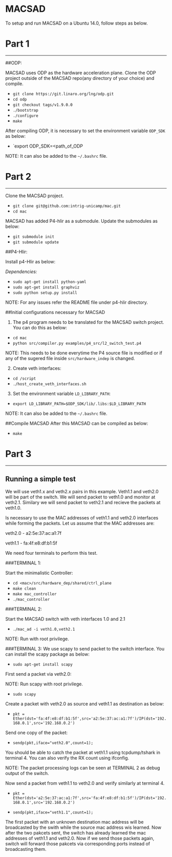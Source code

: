 MACSAD
==========
To setup and run MACSAD on a Ubuntu 14.0, follow steps as below.

# Part 1
---
##ODP:

MACSAD uses ODP as the hardware acceleration plane. Clone the ODP project outside of the MACSAD repo(any directory of your choice) and compile.

- `git clone https://git.linaro.org/lng/odp.git`
- `cd odp`
- `git checkout tags/v1.9.0.0`
- `./bootstrap`
- `./configure`
- `make`

After compiling ODP, it is necessary to set the environment variable `ODP_SDK` as below:

- `export ODP_SDK=\<path_of_ODP

NOTE: It can also be added to the `~/.bashrc` file.

# Part 2
---

Clone the MACSAD project.

- `git clone git@github.com:intrig-unicamp/mac.git`
- `cd mac`

MACSAD has added P4-hlir as a submodule. Update the submodules as below:

- `git submodule init`
- `git submodule update`

##P4-Hlir:

Install p4-Hlir as below:

_Dependencies:_

- `sudo apt-get install python-yaml`
- `sudo apt-get install graphviz`
- `sudo python setup.py install`

NOTE: For any issues refer the README file under p4-hlir directory.

##Initial configurations necessary for MACSAD

1) The p4 program needs to be translated for the MACSAD switch project. You can do this as below:

- `cd mac`
- `python src/compiler.py examples/p4_src/l2_switch_test.p4`

NOTE: This needs to be done everytime the P4 source file is modified or if any of the sugered file inside `src/hardware_indep` is changed.

2) Create veth interfaces:

- `cd /script`
- `./host_create_veth_interfaces.sh`

3) Set the environment variable `LD_LIBRARY_PATH`:

- `export LD_LIBRARY_PATH=$ODP_SDK/lib/.libs:$LD_LIBRARY_PATH`

NOTE: It can also be added to the `~/.bashrc` file.

##Compile MACSAD
After this MACSAD can be compiled as below:

- `make`

# Part 3
---

## Running a simple test

We will use veth1.x and veth2.x pairs in this example. Veth1.1 and veth2.0 will be part of the switch. We will send packet to veth1.0 and monitor at veth2.1. Similary we will send packet to veth2.1 and recieve the packets at veth1.0.

Is necessary to use the MAC addresses of veth1.1 and veth2.0 interfaces while forming the packets. 
Let us assume that the MAC addresses are: 

veth2.0 - a2:5e:37:ac:a1:7f

veth1.1 - fa:4f:e8:df:b1:5f

We need four terminals to perform this test.

###TERMINAL 1:

Start the minimalistic Controller:

- `cd <mac>/src/hardware_dep/shared/ctrl_plane`
- `make clean`
- `make mac_controller`
- `./mac_controller`

###TERMINAL 2:

Start the MACSAD switch with veth interfaces 1.0 and 2.1

- `./mac_ad -i veth1.0,veth2.1`

NOTE: Run with root privilege.

###TERMINAL 3:
We use scapy to send packet to the switch interface. You can install the scapy package as below:

- `sudo apt-get install scapy`

First send a packet via veth2.0:

NOTE: Run scapy with root privilege.

- `sudo scapy`

Create a packet with veth2.0 as source and veth1.1 as destination as below:

- `pkt = Ether(dst='fa:4f:e8:df:b1:5f',src='a2:5e:37:ac:a1:7f')/IP(dst='192.168.0.1',src='192.168.0.2')`

Send one copy of the packet:

- `sendp(pkt,iface="veth2.0",count=1);`

You should be able to catch the packet at veth1.1 using tcpdump/tshark in terminal 4. You can also verify the RX count using ifconfig.

NOTE: The packet processing logs can be seen at TERMINAL 2 as debug output of the switch.

Now send a packet from veth1.1 to veth2.0 and verify similarly at terminal 4.

- `pkt = Ether(dst='a2:5e:37:ac:a1:7f',src='fa:4f:e8:df:b1:5f')/IP(dst='192.168.0.1',src='192.168.0.2')`

- `sendp(pkt,iface="veth1.1",count=1);`

The first packet with an unknown destination mac address will be broadcasted by the swith while the source mac address wis learned. Now after the two pakcets sent, the switch has already learned the mac addresses of veth1.1 and veth2.0. Now if we send those packets again, switch will forward those pakcets via corresponding ports instead of broadcasting them.
